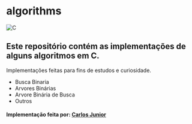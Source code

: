 # algorithms

![C](https://img.shields.io/badge/C-00599C?style=for-the-badge&logo=c&logoColor=white)

## Este repositório contém as implementações de alguns algoritmos em C.
Implementações feitas para fins de estudos e curiosidade.

- Busca Binaria
- Arvores Binárias
- Arvore Binária de Busca
- Outros

#### Implementação feita por: [Carlos Junior](https://github.com/cjuniordev)

